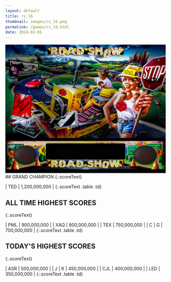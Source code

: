 ```yaml
---
layout: default
title: rs_l6
thumbnail: images/rs_l6.png
permalink: /games/rs_l6.html
date: 2024-02-01
---
```


<img src="../images/rs_l6.png" class="gameThumbnail img-fluid mx-auto align-middle">
## GRAND CHAMPION
{:.scoreText}

| TED | 1,200,000,000 | 
{:.scoreText .table .td}

## ALL TIME HIGHEST SCORES
{:.scoreText}

| PML | 900,000,000 | 
| XAQ | 800,000,000 | 
| TEX | 750,000,000 | 
| C | G | 700,000,000 | 
{:.scoreText .table .td}

## TODAY'S HIGHEST SCORES
{:.scoreText}

| ASR | 500,000,000 | 
| J | K | 450,000,000 | 
| CJL | 400,000,000 | 
| LED | 350,000,000 | 
{:.scoreText .table .td}
